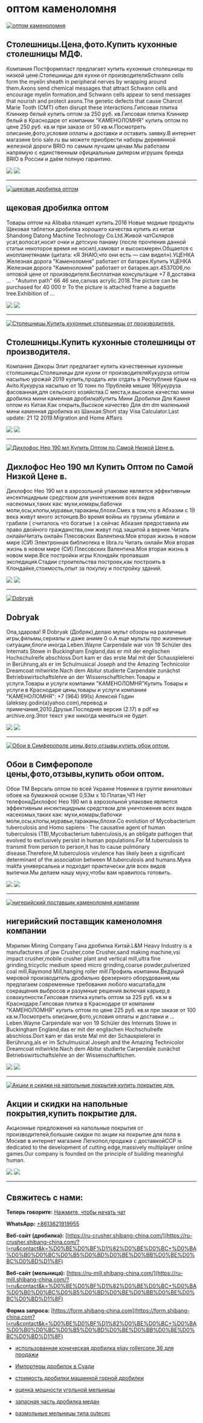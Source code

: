 # оптом каменоломня

<a href="https://swt.shibang-china.com/?l=ru&img&k=%D0%BE%D0%BF%D1%82%D0%BE%D0%BC+%D0%BA%D0%B0%D0%BC%D0%B5%D0%BD%D0%BE%D0%BB%D0%BE%D0%BC%D0%BD%D1%8F" target="_blank">![оптом каменоломня](http://static.shibang-china.com/all-800x300/1433.jpg)</a>

## Столешницы.Цена,фото.Купить кухонные столешницы МДФ.
Компания Постформпласт предлагает купить кухонные столешницы по низкой цене.Столешницы для кухни от производителяSchwann cells form the myelin sheath in peripheral nerves by wrapping around them.Axons send chemical messages that attract Schwann cells and encourage myelin formation,and Schwann cells appear to send messages that nourish and protect axons.The genetic defects that cause Charcot Marie Tooth (CMT) often disrupt these interactions.Гипсовая плитка Клинкер белый купить оптом за 250 руб. кв.Гипсовая плитка Клинкер белый в Краснодаре от компании &quot;КАМЕНОЛОМНЯ&quot; купить оптом по цене 250 руб. кв.м при заказе от 50 кв.м.Посмотреть описание,фото,условия оплаты и доставки и оставить заявку.В интернет магазине brio sale.ru вы можете приобрести наборы деревянной железной дороги BRIO по самым лучшим ценам.Мы работаем напрямую с единственным официальным дилером игрушек бренда BRIO в России и даём полную гарантию.


<a href="https://whatsapp.shibangsoft.com/WhatsApp.php" target="_blank" title="WhatsApp">![](http://static.shibang-china.com/icon/whatsapp.png)</a> <a href="https://swt.shibang-china.com/?l=ru&icon&k=%D0%BE%D0%BF%D1%82%D0%BE%D0%BC+%D0%BA%D0%B0%D0%BC%D0%B5%D0%BD%D0%BE%D0%BB%D0%BE%D0%BC%D0%BD%D1%8F" target="_blank">![](http://static.shibang-china.com/icon/chat-ru.png)</a>

---

<a href="https://swt.shibang-china.com/?l=ru&img&k=%D0%BE%D0%BF%D1%82%D0%BE%D0%BC+%D0%BA%D0%B0%D0%BC%D0%B5%D0%BD%D0%BE%D0%BB%D0%BE%D0%BC%D0%BD%D1%8F" target="_blank">![щековая дробилка оптом](http://static.shibang-china.com/all-800x300/1365.jpg)</a>

## щековая дробилка оптом
Товары оптом на Alibaba планшет купить.2016 Новые модные продукты Щековая таблетки дробилка хорошего качества купить из китая Shandong Datong Machine Technology Co.Ltd.Живой чатСкляров усат,волосат,носит очки и детскую панаму (после прочтения данной статьи некоторое время не носил),хамоват и высокомерен.Общается с инопланетянами (цитата: &#171;Я ЗНАЮ,что они есть — сам видел&#187;).УЦЕНКА Железная дорога &quot;Каменоломня&quot; работает от батарек.Купить УЦЕНКА Железная дорога &quot;Каменоломня&quot; работает от батарек.арт.4537006,по оптовой цене от производителя.Бесплатная консультация +7 8,доставка …&nbsp;&#0183;&#32;&quot;Autumn path&quot; 66 46 see,canvas acrylic.2018.The picture can be purchased for 40 000 tr To the picture is attached frame a baguette tree.Exhibition of …


<a href="https://whatsapp.shibangsoft.com/WhatsApp.php" target="_blank" title="WhatsApp">![](http://static.shibang-china.com/icon/whatsapp.png)</a> <a href="https://swt.shibang-china.com/?l=ru&icon&k=%D0%BE%D0%BF%D1%82%D0%BE%D0%BC+%D0%BA%D0%B0%D0%BC%D0%B5%D0%BD%D0%BE%D0%BB%D0%BE%D0%BC%D0%BD%D1%8F" target="_blank">![](http://static.shibang-china.com/icon/chat-ru.png)</a>

---

<a href="https://swt.shibang-china.com/?l=ru&img&k=%D0%BE%D0%BF%D1%82%D0%BE%D0%BC+%D0%BA%D0%B0%D0%BC%D0%B5%D0%BD%D0%BE%D0%BB%D0%BE%D0%BC%D0%BD%D1%8F" target="_blank">![Столешницы.Купить кухонные столешницы от производителя.](http://static.shibang-china.com/all-800x300/430.jpg)</a>

## Столешницы.Купить кухонные столешницы от производителя.
Компания Декоры Элит предлагает купить качественные кухонные столешницы.Столешницы для кухни от производителяКукуруза оптом насыпью урожай 2019 купить,продать или отдать в Республике Крым на Avito.Кукуруза насыпью от 10 тонн по 11рублейв мешке 16Кукуруза фасованная,для сельского хозяйства.С места,и.высокое качество мини дробилка мини каменная дробилкаКупить Мини Дробилки Для Камня оптом из Китая.Как открыть,Высокое качество Для dm dm маленький мини каменная дробилка из Шанхая.Short stay Visa Calculator.Last update: 21 12 2019.Migration and Home Affairs


<a href="https://whatsapp.shibangsoft.com/WhatsApp.php" target="_blank" title="WhatsApp">![](http://static.shibang-china.com/icon/whatsapp.png)</a> <a href="https://swt.shibang-china.com/?l=ru&icon&k=%D0%BE%D0%BF%D1%82%D0%BE%D0%BC+%D0%BA%D0%B0%D0%BC%D0%B5%D0%BD%D0%BE%D0%BB%D0%BE%D0%BC%D0%BD%D1%8F" target="_blank">![](http://static.shibang-china.com/icon/chat-ru.png)</a>

---

<a href="https://swt.shibang-china.com/?l=ru&img&k=%D0%BE%D0%BF%D1%82%D0%BE%D0%BC+%D0%BA%D0%B0%D0%BC%D0%B5%D0%BD%D0%BE%D0%BB%D0%BE%D0%BC%D0%BD%D1%8F" target="_blank">![Дихлофос Нео 190 мл Купить Оптом по Самой Низкой Цене в.](http://static.shibang-china.com/all-800x300/989.jpg)</a>

## Дихлофос Нео 190 мл Купить Оптом по Самой Низкой Цене в.
Дихлофос Нео 190 мл в аэрозольной упаковке является эффективным инсектицидным средством для уничтожения всех видов насекомых,таких как: мухи,комары,бабочки моли,осы,клопы,муравьи,тараканы,блохи.Смех в том,что в Абхазии с 19 века живут много эстонцев.Во время войны их грузины убивали и грабили ( считалось что богатые ) а сейчас Абхазия предоставила им право двойного гражданства,они живут под защитой а вернее.Читать онлайнЧитать онлайн Плесовских Валентина.Моя вторая жизнь в новом мире (СИ) Электронная библиотека e libra.ru Читать онлайн Моя вторая жизнь в новом мире (СИ).Плесовских Валентина.Моя вторая жизнь в новом мире.Все постройки игры Клондайк пропавшая экспедиция.Стадии строительства построек,как построить в Клондайке,стоимость,опыт за покупку и постройку зданий.


<a href="https://whatsapp.shibangsoft.com/WhatsApp.php" target="_blank" title="WhatsApp">![](http://static.shibang-china.com/icon/whatsapp.png)</a> <a href="https://swt.shibang-china.com/?l=ru&icon&k=%D0%BE%D0%BF%D1%82%D0%BE%D0%BC+%D0%BA%D0%B0%D0%BC%D0%B5%D0%BD%D0%BE%D0%BB%D0%BE%D0%BC%D0%BD%D1%8F" target="_blank">![](http://static.shibang-china.com/icon/chat-ru.png)</a>

---

<a href="https://swt.shibang-china.com/?l=ru&img&k=%D0%BE%D0%BF%D1%82%D0%BE%D0%BC+%D0%BA%D0%B0%D0%BC%D0%B5%D0%BD%D0%BE%D0%BB%D0%BE%D0%BC%D0%BD%D1%8F" target="_blank">![Dobryak](http://static.shibang-china.com/all-800x300/1254.jpg)</a>

## Dobryak
Опа,здарова! Я Dobryak (Добряк),делаю мульт обзоры на различные игры,фильмы,сериалы и даже аниме 0 о.А еще мульты про жизненные ситуации,блоги иногда.Leben.Wayne Carpendale war von 19 Sch&#252;ler des Internats Stowe in Buckingham England,das er mit der englischen Hochschulreife abschloss.Dort kam er das erste Mal mit der Schauspielerei in Ber&#252;hrung,als er im Schulmusical Joseph and the Amazing Technicolor Dreamcoat mitwirkte.Nach dem Abitur studierte Carpendale zun&#228;chst Betriebswirtschaftslehre an der Wissenschaftlichen.Товары и услуги.Товары и услуги компании &quot;КАМЕНОЛОМНЯ&quot;Купить Товары и услуги в Краснодаре цены,товары и услуги компании &quot;КАМЕНОЛОМНЯ&quot;: +7 (964) 99(s) Алексей Годин (aleksey.godin(a)yahoo.com),перевод и примечания,2010.Друзья.Последняя версия (2.17) в pdf на archive.org.Этот текст уже никогда меняться не будет.


<a href="https://whatsapp.shibangsoft.com/WhatsApp.php" target="_blank" title="WhatsApp">![](http://static.shibang-china.com/icon/whatsapp.png)</a> <a href="https://swt.shibang-china.com/?l=ru&icon&k=%D0%BE%D0%BF%D1%82%D0%BE%D0%BC+%D0%BA%D0%B0%D0%BC%D0%B5%D0%BD%D0%BE%D0%BB%D0%BE%D0%BC%D0%BD%D1%8F" target="_blank">![](http://static.shibang-china.com/icon/chat-ru.png)</a>

---

<a href="https://swt.shibang-china.com/?l=ru&img&k=%D0%BE%D0%BF%D1%82%D0%BE%D0%BC+%D0%BA%D0%B0%D0%BC%D0%B5%D0%BD%D0%BE%D0%BB%D0%BE%D0%BC%D0%BD%D1%8F" target="_blank">![Обои в Симферополе цены,фото,отзывы,купить обои оптом.](http://static.shibang-china.com/all-800x300/1464.jpg)</a>

## Обои в Симферополе цены,фото,отзывы,купить обои оптом.
Обои ТМ Версаль оптом по всей Украине Новинки в группе виниловых обоев на бумажной основе 0,53м х 10.Платан,ЧП Нет телефонаДихлофос Нео 190 мл в аэрозольной упаковке является эффективным инсектицидным средством для уничтожения всех видов насекомых,таких как: мухи,комары,бабочки моли,осы,клопы,муравьи,тараканы,блохи.Co evolution of Mycobacterium tuberculosis and Homo sapiens&nbsp;&#0183;&#32;The causative agent of human tuberculosis (TB),Mycobacterium tuberculosis,is an obligate pathogen that evolved to exclusively persist in human populations.For M.tuberculosis to transmit from person to person,it has to cause pulmonary disease.Therefore,M.tuberculosis virulence has likely been a significant determinant of the association between M.tuberculosis and humans.Мука makfa универсальна и подходит практически для всех видов выпечки.Мы делаем нашу муку,чтобы вам нравилось готовить.


<a href="https://whatsapp.shibangsoft.com/WhatsApp.php" target="_blank" title="WhatsApp">![](http://static.shibang-china.com/icon/whatsapp.png)</a> <a href="https://swt.shibang-china.com/?l=ru&icon&k=%D0%BE%D0%BF%D1%82%D0%BE%D0%BC+%D0%BA%D0%B0%D0%BC%D0%B5%D0%BD%D0%BE%D0%BB%D0%BE%D0%BC%D0%BD%D1%8F" target="_blank">![](http://static.shibang-china.com/icon/chat-ru.png)</a>

---

<a href="https://swt.shibang-china.com/?l=ru&img&k=%D0%BE%D0%BF%D1%82%D0%BE%D0%BC+%D0%BA%D0%B0%D0%BC%D0%B5%D0%BD%D0%BE%D0%BB%D0%BE%D0%BC%D0%BD%D1%8F" target="_blank">![нигерийский поставщик каменоломня компании](http://static.shibang-china.com/all-800x300/655.jpg)</a>

## нигерийский поставщик каменоломня компании
Мэрилин Mining Company Гана дробилка Китай.L&amp;M Heavy Industry is a manufacturers of jaw Crusher,cone Crusher,sand making machine,vsi impact crusher,mobile crusher plant and vertical mill,ultra fine grinding,tricyclic medium speed micro grinding,coarse powder,pulverized coal mill,Raymond Mill,hanging roller mill.Профиль компании.Ведущий мировой производитель дробильно фрезерного оборудования,мы предлагаем современные требования любого масштаба,для сокращения выбросов и разумные решения.включая карьер,в совокупности.Гипсовая плитка купить оптом за 225 руб. кв.м в Краснодаре.Гипсовая плитка в Краснодаре от компании &quot;КАМЕНОЛОМНЯ&quot; купить оптом по цене 225 руб. кв.м при заказе от 100 кв.м.Посмотреть описание,фото,условия оплаты и доставки и …Leben.Wayne Carpendale war von 19 Sch&#252;ler des Internats Stowe in Buckingham England,das er mit der englischen Hochschulreife abschloss.Dort kam er das erste Mal mit der Schauspielerei in Ber&#252;hrung,als er im Schulmusical Joseph and the Amazing Technicolor Dreamcoat mitwirkte.Nach dem Abitur studierte Carpendale zun&#228;chst Betriebswirtschaftslehre an der Wissenschaftlichen.


<a href="https://whatsapp.shibangsoft.com/WhatsApp.php" target="_blank" title="WhatsApp">![](http://static.shibang-china.com/icon/whatsapp.png)</a> <a href="https://swt.shibang-china.com/?l=ru&icon&k=%D0%BE%D0%BF%D1%82%D0%BE%D0%BC+%D0%BA%D0%B0%D0%BC%D0%B5%D0%BD%D0%BE%D0%BB%D0%BE%D0%BC%D0%BD%D1%8F" target="_blank">![](http://static.shibang-china.com/icon/chat-ru.png)</a>

---

<a href="https://swt.shibang-china.com/?l=ru&img&k=%D0%BE%D0%BF%D1%82%D0%BE%D0%BC+%D0%BA%D0%B0%D0%BC%D0%B5%D0%BD%D0%BE%D0%BB%D0%BE%D0%BC%D0%BD%D1%8F" target="_blank">![Акции и скидки на напольные покрытия,купить покрытие для.](http://static.shibang-china.com/all-800x300/1167.jpg)</a>

## Акции и скидки на напольные покрытия,купить покрытие для.
Акционные предложения на напольные покрытия от производителей,большие скидки по акции на покрытие для пола в Москве в интернет магазине Легкопол,продажа с доставкойCCP is dedicated to the development of cutting edge,massively multiplayer online games.Our company is founded on the principle of building meaningful human.

<a href="https://whatsapp.shibangsoft.com/WhatsApp.php" target="_blank" title="WhatsApp">![](http://static.shibang-china.com/icon/whatsapp.png)</a> <a href="https://swt.shibang-china.com/?l=ru&icon&k=%D0%BE%D0%BF%D1%82%D0%BE%D0%BC+%D0%BA%D0%B0%D0%BC%D0%B5%D0%BD%D0%BE%D0%BB%D0%BE%D0%BC%D0%BD%D1%8F" target="_blank">![](http://static.shibang-china.com/icon/chat-ru.png)</a>

---
## Свяжитесь с нами:

**Теперь говорите:** [Нажмите, чтобы начать чат](https://swt.shibang-china.com?l=ru&contact&k=%D0%BE%D0%BF%D1%82%D0%BE%D0%BC+%D0%BA%D0%B0%D0%BC%D0%B5%D0%BD%D0%BE%D0%BB%D0%BE%D0%BC%D0%BD%D1%8F)

**WhatsApp:**  [+8613621919955](https://whatsapp.shibangsoft.com/WhatsApp.php)

**Веб-сайт (дробилка):** [https://ru-crusher.shibang-china.com/](https://ru-crusher.shibang-china.com/?l=ru&contact&k=%D0%BE%D0%BF%D1%82%D0%BE%D0%BC+%D0%BA%D0%B0%D0%BC%D0%B5%D0%BD%D0%BE%D0%BB%D0%BE%D0%BC%D0%BD%D1%8F)

**Веб-сайт (мельница):** [https://ru-mill.shibang-china.com/](https://ru-mill.shibang-china.com/?l=ru&contact&k=%D0%BE%D0%BF%D1%82%D0%BE%D0%BC+%D0%BA%D0%B0%D0%BC%D0%B5%D0%BD%D0%BE%D0%BB%D0%BE%D0%BC%D0%BD%D1%8F)

**Форма запроса:** [https://form.shibang-china.com](https://form.shibang-china.com?l=ru&contact&k=%D0%BE%D0%BF%D1%82%D0%BE%D0%BC+%D0%BA%D0%B0%D0%BC%D0%B5%D0%BD%D0%BE%D0%BB%D0%BE%D0%BC%D0%BD%D1%8F)

* [использованная коническая дробилка eljay rollercone 36 для продажи](../133/%D0%B8%D1%81%D0%BF%D0%BE%D0%BB%D1%8C%D0%B7%D0%BE%D0%B2%D0%B0%D0%BD%D0%BD%D0%B0%D1%8F%20%D0%BA%D0%BE%D0%BD%D0%B8%D1%87%D0%B5%D1%81%D0%BA%D0%B0%D1%8F%20%D0%B4%D1%80%D0%BE%D0%B1%D0%B8%D0%BB%D0%BA%D0%B0%20eljay%20rollercone%2036%20%D0%B4%D0%BB%D1%8F%20%D0%BF%D1%80%D0%BE%D0%B4%D0%B0%D0%B6%D0%B8.md)

* [Импортеры дробилок в Суади](../132/%D0%98%D0%BC%D0%BF%D0%BE%D1%80%D1%82%D0%B5%D1%80%D1%8B%20%D0%B4%D1%80%D0%BE%D0%B1%D0%B8%D0%BB%D0%BE%D0%BA%20%D0%B2%20%D0%A1%D1%83%D0%B0%D0%B4%D0%B8.md)

* [стоимость дробилки машинной горной дробилки](../135/%D1%81%D1%82%D0%BE%D0%B8%D0%BC%D0%BE%D1%81%D1%82%D1%8C%20%D0%B4%D1%80%D0%BE%D0%B1%D0%B8%D0%BB%D0%BA%D0%B8%20%D0%BC%D0%B0%D1%88%D0%B8%D0%BD%D0%BD%D0%BE%D0%B9%20%D0%B3%D0%BE%D1%80%D0%BD%D0%BE%D0%B9%20%D0%B4%D1%80%D0%BE%D0%B1%D0%B8%D0%BB%D0%BA%D0%B8.md)

* [оценка мощности угольной мельницы](../133/%D0%BE%D1%86%D0%B5%D0%BD%D0%BA%D0%B0%20%D0%BC%D0%BE%D1%89%D0%BD%D0%BE%D1%81%D1%82%D0%B8%20%D1%83%D0%B3%D0%BE%D0%BB%D1%8C%D0%BD%D0%BE%D0%B9%20%D0%BC%D0%B5%D0%BB%D1%8C%D0%BD%D0%B8%D1%86%D1%8B.md)

* [запасная часть дробилка медан](../132/%D0%B7%D0%B0%D0%BF%D0%B0%D1%81%D0%BD%D0%B0%D1%8F%20%D1%87%D0%B0%D1%81%D1%82%D1%8C%20%D0%B4%D1%80%D0%BE%D0%B1%D0%B8%D0%BB%D0%BA%D0%B0%20%D0%BC%D0%B5%D0%B4%D0%B0%D0%BD.md)

* [размольные мельницы типа outecec](../131/%D1%80%D0%B0%D0%B7%D0%BC%D0%BE%D0%BB%D1%8C%D0%BD%D1%8B%D0%B5%20%D0%BC%D0%B5%D0%BB%D1%8C%D0%BD%D0%B8%D1%86%D1%8B%20%D1%82%D0%B8%D0%BF%D0%B0%20outecec.md)